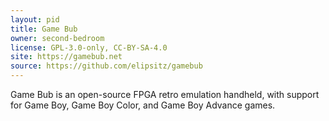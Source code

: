 ```yaml
---
layout: pid
title: Game Bub
owner: second-bedroom
license: GPL-3.0-only, CC-BY-SA-4.0
site: https://gamebub.net
source: https://github.com/elipsitz/gamebub
---
```

Game Bub is an open-source FPGA retro emulation handheld, with support for Game Boy, Game Boy Color, and Game Boy Advance games.